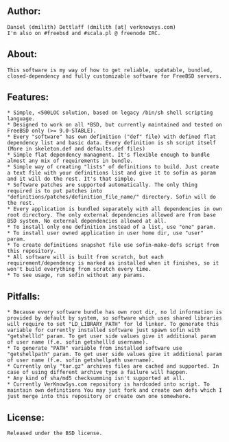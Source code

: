 ## Author:
    Daniel (dmilith) Dettlaff (dmilith [at] verknowsys.com)
    I'm also on #freebsd and #scala.pl @ freenode IRC.


## About:
    This software is my way of how to get reliable, updatable, bundled, closed-dependency and fully customizable software for FreeBSD servers.

    
## Features:
    * Simple, <500LOC solution, based on legacy /bin/sh shell scripting language.
    * Designed to work on all *BSD, but currently maintained and tested on FreeBSD only (>= 9.0-STABLE).
    * Every "software" has own definition ("def" file) with defined flat dependency list and basic data. Every definition is sh script itself (More in skeleton.def and defaults.def files)
    * Simple flat dependency managment. It's flexible enough to bundle almost any mix of requirements in bundle.
    * Simple way of creating "lists" of definitions to build. Just create a text file with your definitions list and give it to sofin as param and it will do the rest. It's that simple.
    * Software patches are supported automatically. The only thing required is to put patches into "definitions/patches/definition_file_name/" directory. Sofin will do the rest.
    * Every application is bundled separately with all dependencies in own root directory. The only external dependencies allowed are from base BSD system. No external dependencies allowed at all.
    * To install only one definition instead of a list, use "one" param.
    * To install user owned application in user home dir, use "user" param.
    * To create definitions snapshot file use sofin-make-defs script from this repository.
    * All software will is built from scratch, but each requirement/dependency is marked as installed when it finishes, so it won't build everything from scratch every time.
    * To see usage, run sofin without any params.
    
    
## Pitfalls:
    * Because every software bundle has own root dir, no ld information is provided by default by system, so software which uses shared libraries will require to set "LD_LIBRARY_PATH" for ld linker. To generate this variable for currently installed software just spawn sofin with "getshellld" param. To get user side values give it additional param of user name (f.e. sofin getshellld username).
    * To generate "PATH" variable from installed software use "getshellpath" param. To get user side values give it additional param of user name (f.e. sofin getshellpath username).
    * Currently only "tar.gz" archives files are cached and supported. In case of using different archive type a failure will happen.
    * Any kind of sha/md5 checksumming isn't supported at all.
    * Currently VerKnowSys.com repository is hardcoded into script. To maintain own definitions You may just fork and create own defs which I just merge into this repository or create own one somewhere.


## License:
    Released under the BSD license.
